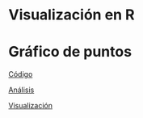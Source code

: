 # Visualización en R

# Gráfico de puntos

[Código]()

[Análisis]()

[Visualización]()

![]()
----------


